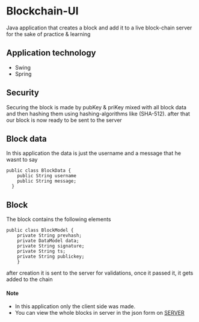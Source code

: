 # Blockchain-UI
Java application that creates a block and add it to a live block-chain server for the sake of practice & learning 

## Application technology
- Swing 
- Spring 

## Security
Securing the block is made by pubKey & priKey mixed with all block data and then hashing them using hashing-algorithms like (SHA-512). after that our block is now ready to be sent to the server

## Block data
In this application the data is just the username and a message that he wasnt to say <br>
```
public class BlockData {
    public String username
    public String message;
  }
```
## Block 
The block contains the following elements
```
public class BlockModel {
    private String prevhash;
    private DataModel data;
    private String signature;
    private String ts;
    private String publickey;
    }
```
after creation it is sent to the server for validations, once it passed it, it gets added to the chain

#### Note
- In this application only the client side was made.
- You can view the whole blocks in server in the json form on [SERVER](http://188.93.211.195/dis/chain)

